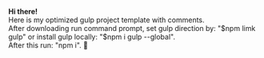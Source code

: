 <b>Hi there!</b> <br>
Here is my optimized gulp project template with comments.<br/>
After downloading run command prompt, set gulp direction by: "$npm limk gulp" or install gulp locally: "$npm i gulp --global". <br/> After this run: "npm i".
:basketball:
